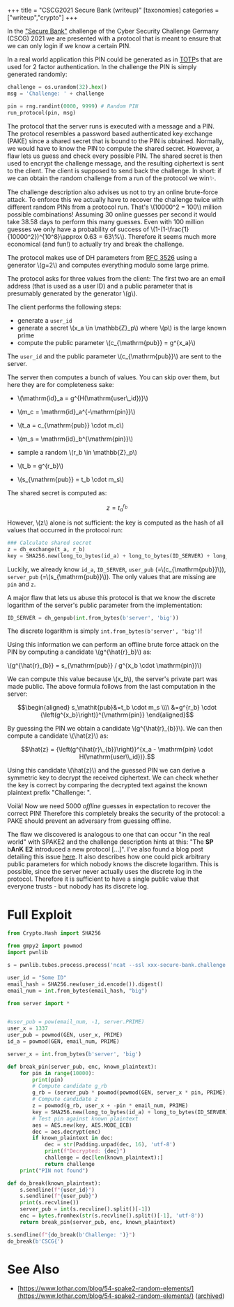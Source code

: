 +++
title = "CSCG2021 Secure Bank (writeup)"
[taxonomies]
categories = ["writeup","crypto"]
+++

In the ["Secure Bank"](https://earth.cscg.live/tasks/secure-bank) challenge of the Cyber Security Challenge Germany (CSCG) 2021
we are presented with a protocol that is meant to ensure that
we can only login if we know a certain PIN.

In a real world application this PIN could be generated as in [TOTP](https://en.wikipedia.org/wiki/Time-based_One-Time_Password)s that are used for 2 factor authentication.
In the challenge the PIN is simply generated randomly:

```python
challenge = os.urandom(32).hex()
msg = 'Challenge: ' + challenge

pin = rng.randint(0000, 9999) # Random PIN
run_protocol(pin, msg)
```

The protocol that the server runs is executed with a message and a PIN.
The protocol resembles a password based authenticated key exchange (PAKE) 
since a shared secret that is bound to the PIN is obtained.
Normally, we would have to know the PIN to compute the shared secret.
However, a flaw lets us guess and check every possible PIN.
The shared secret is then used to encrypt the challenge message,
and the resulting ciphertext is sent to the client.
The client is supposed to send back the challenge.
In short: if we can obtain the random challenge from a run of the protocol we win✨.

The challenge description also advises us not to try an online brute-force attack.
To enforce this we actually have to recover the challenge twice with different random PINs from a protocol run.
That's \\(10000^2 = 100\\) million possible combinations!
Assuming 30 online guesses per second it would take 38.58 days to perform this many guesses. 
Even with 100 million guesses we only have a
probability of success of \\(1-(1-\frac{1}{10000^2})^{10^8}\approx 0.63 = 63\\%\\).
Therefore it seems much more economical (and fun!) to actually try and break the challenge.

The protocol makes use of DH parameters from [RFC 3526](https://www.ietf.org/rfc/rfc3526.txt)
using a generator \\(g=2\\) and computes everything modulo some large prime.

The protocol asks for three values from the client:
The first two are an email address (that is used as a user ID) and a public parameter
that is presumably generated by the generator \\(g\\).

The client performs the following steps:
- generate a `user_id`
- generate a secret \\(x_a \in \mathbb{Z}_p\\) where \\(p\\) is the large known prime
- compute the public parameter \\(c_{\mathrm{pub}} = g^{x_a}\\)

The `user_id` and the public parameter \\(c_{\mathrm{pub}}\\) are sent to the server.

The server then computes a bunch of values.
You can skip over them, but here they are for completeness sake:

- \\(\mathrm{id}_a = g^{H(\mathrm{user\\_id})}\\)
- \\(m_c = \mathrm{id}_a^{-\mathrm{pin}}\\)
- \\(t_a = c_{\mathrm{pub}} \cdot m_c\\)

- \\(m_s = \mathrm{id}_b^{\mathrm{pin}}\\)
- sample a random \\(r_b \in \mathbb{Z}_p\\)
- \\(t_b = g^{r_b}\\)
- \\(s_{\mathrm{pub}} = t_b \cdot m_s\\)

The shared secret is computed as:

$$z = t_a^{r_b}$$

However, \\(z\\) alone is not sufficient:
the key is computed as the hash of all values that occurred in the protocol run:

```python
### Calculate shared secret
z = dh_exchange(t_a, r_b)
key = SHA256.new(long_to_bytes(id_a) + long_to_bytes(ID_SERVER) + long_to_bytes(user_pub) + long_to_bytes(server_pub) + long_to_bytes(pin) + long_to_bytes(z)).digest()
```

Luckily, we already know `id_a`, `ID_SERVER`, `user_pub` (=\\(c_{\mathrm{pub}}\\)), `server_pub` (=\\(s_{\mathrm{pub}}\\)).
The only values that are missing are `pin` and `z`.

A major flaw that lets us abuse this protocol is
that we know the discrete logarithm of the server's public
parameter from the implementation:

```python
ID_SERVER = dh_genpub(int.from_bytes(b'server', 'big'))
```

The discrete logarithm is simply `int.from_bytes(b'server', 'big')`!

Using this information we can perform an offline brute force attack on the PIN
by computing a candidate \\(g^{\hat{r}_b}\\) as:

\\(g^{\hat{r}\_{b}} = s\_{\mathrm{pub}} / g^{x_b \cdot \mathrm{pin}}\\)

We can compute this value because \\(x_b\\), the server's private part was made public.
The above formula follows from the last computation in the server: 

$$\begin{aligned}
s_\mathit{pub}&=t_b \cdot m_s \\\\
&=g^{r_b} \cdot {\left(g^{x_b}\right)}^{\mathrm{pin}}
\end{aligned}$$

By guessing the PIN we obtain a candidate \\(g^{\hat{r}\_{b}}\\).
We can then compute a candidate \\(\hat{z}\\) as:

$$\hat{z} = {\left(g^{\hat{r}\_{b}}\right)}^{x_a - \mathrm{pin} \cdot H(\mathrm{user\\_id})}.$$

Using this candidate \\(\hat{z}\\) and the guessed PIN
we can derive a symmetric key to decrypt the received ciphertext.
We can check whether the key is correct by comparing the decrypted text 
against the known plaintext prefix "Challenge: ".

Voilà! Now we need 5000 _offline_ guesses in expectation to recover the correct PIN!
Therefore this completely breaks the security of the protocol:
a PAKE should prevent an adversary from guessing offline.

The flaw we discovered is analogous to one that can occur "in the real world" with SPAKE2
and the challenge description hints at this: "The **SP** b**A**n**K** **E2** introduced a new protocol [...]".
I've also found a blog post detailing this issue [here](https://www.lothar.com/blog/54-spake2-random-elements/).
It also describes how one could pick arbitrary public parameters for which nobody knows the discrete logarithm.
This is possible, since the server never actually uses the discrete log in the protocol.
Therefore it is sufficient to have a single public value that everyone trusts - but nobody has its discrete log.

# Full Exploit

```python
from Crypto.Hash import SHA256

from gmpy2 import powmod
import pwnlib

s = pwnlib.tubes.process.process('ncat --ssl xxx-secure-bank.challenge.broker.cscg.live 31337'.split())

user_id = "Some ID"
email_hash = SHA256.new(user_id.encode()).digest()
email_num = int.from_bytes(email_hash, "big")

from server import *


#user_pub = pow(email_num, -1, server.PRIME)
user_x = 1337
user_pub = powmod(GEN, user_x, PRIME)
id_a = powmod(GEN, email_num, PRIME)

server_x = int.from_bytes(b'server', 'big')

def break_pin(server_pub, enc, known_plaintext):
    for pin in range(10000):
        print(pin)
        # Compute candidate g_rb
        g_rb = (server_pub * powmod(powmod(GEN, server_x * pin, PRIME), -1, PRIME)) % PRIME
        # Compute candidate z
        z = powmod(g_rb, user_x + -pin * email_num, PRIME)
        key = SHA256.new(long_to_bytes(id_a) + long_to_bytes(ID_SERVER) + long_to_bytes(user_pub) + long_to_bytes(server_pub) + long_to_bytes(pin) + long_to_bytes(z)).digest()
        # Test pin against known plaintext
        aes = AES.new(key, AES.MODE_ECB)
        dec = aes.decrypt(enc)
        if known_plaintext in dec:
            dec = str(Padding.unpad(dec, 16), 'utf-8')
            print(f"Decrypted: {dec}")
            challenge = dec[len(known_plaintext):]
            return challenge
    print("PIN not found")

def do_break(known_plaintext):
    s.sendline(f"{user_id}")
    s.sendline(f"{user_pub}")
    print(s.recvline())
    server_pub = int(s.recvline().split()[-1])
    enc = bytes.fromhex(str(s.recvline().split()[-1], 'utf-8'))
    return break_pin(server_pub, enc, known_plaintext)

s.sendline(f"{do_break(b'Challenge: ')}")
do_break(b'CSCG{')
```

# See Also

- [https://www.lothar.com/blog/54-spake2-random-elements/](https://www.lothar.com/blog/54-spake2-random-elements/) ([archived](https://web.archive.org/web/20210226042526/https://www.lothar.com/blog/54-spake2-random-elements/))